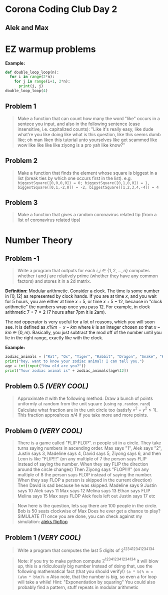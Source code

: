 # Corona Coding Club Day 2 
## Alek and Max

# EZ warmup problems

**Example:**
```python
def double_loop_loop(n):
  for i in range(2*n):
    for j in range(i+1, 2*n):
      print(i, j)
double_loop_loop(4)
```

## Problem 1
> Make a function that can count how many the word "like" occurs in a sentece you input, and also in the following sentence (case insensitive, i.e. capitalized counts):
> "Like it's really easy, like dude what're you like doing like what is this question, like this seems dumb like; oh man liken this tutorial unto yourselves like get scammed like wow like like like like ziyong is a pro yah like know?"

## Problem 2
> Make a function that finds the element whose square is biggest in a list (break ties by which one occurs first in the list). e.g. `biggestSquare([0,0,0,0]) = 0; biggestSquare([0,1,0,0]) = 1, biggestSquare([0,1,-2,0]) = -2, biggestSquare([1,2,3,4,-4]) = 4`

## Problem 3
> Make a function that gives a random coronavirus related tip (from a list of coronavirus related tips)


# Number Theory

## Problem -1
> Write a program that outputs for each $i, j \in \{1,2,\ldots, n\}$ computes whether $i$ and $j$ are relatively prime (whether they have any common factors) and stores it in a 2d matrix.

**Definition:**
Modular arithmetic.
Consider a clock. The time is some number in $[0,12]$ as represented by clock
hands. If you are at time $x$, and you wait for $5$ hours, you are either at
time $x+5$, or time $x+5-12$, because in "clock arithmetic" the numbers wrap once 
you pass $12$. For example, in clock arithmetic $7+7 = 2$ (7 hours after 7pm it is 2am).

The `mod` opperator is very useful for a lot of reasons, which you will soon see.
It is defined as $x \% m = x - km$ where $k$ is an integer chosen so that $x-km \in [0,m)$.
Basically, you just subtract the mod off of the number until you lie in the right range, exactly like with the clock.

**Example:**
```python
zodiac_animals = ["Rat", "Ox", "Tiger", "Rabbit", "Dragon", "Snake", "Horse", "Goat", "Monkey", "Rooster", "Dog", "Pig"]
print("hey, want to know your zodiac animal! I can tell you.")
age = int(input("How old are you?"))
print("Your zodiac animal is" + zodiac_animals[age%12])
```

## Problem 0.5 *(VERY COOL)*
> Approximate $\pi$ with the following method:
> Draw a bunch of points uniformly at random from the unit square  (using `np.random.rand`)
> Calculate what fraction are in the unit circle too (satisfy $x^2 + y^2 \le 1$). This fraction approahces $\pi/4$ if you take more and more points.


## Problem 0 *(VERY COOL)*
> There is a game called "FLIP FLOP". $n$ people sit in a circle. They take turns saying numbers in ascending order. 
> Max says "1", Alek says "2", Justin says 3, Madeline says 4, David says 5, Ziyong says 6, and then Leon is like "FLIP!!!"
> (on any multiple of $7$ the person says FLIP instead of saying the number. When they say FLIP the direction around the circle changes)
> Then Ziyong says "FLOP!!!!"
> (on any multiple of $8$ the person says FLOP instead of saying the number. When they say FLOP a person is skipped in the current direction)
> Then David is sad because he was skipped.
> Madeline says 9
> Justin says 10
> Alek says 11
> Max says 12
> Melina says 13
> Ethan says FLIP
> Melina says 15
> Max says FLOP
> Alek feels left out
> Justin says 17
> etc


> Now here is the question, lets say there are 100 people in the circle.
> Bob is 50 seats clockwise of Max
> Does he ever get a chance to play?
> SIMULATE IT!
> once you are done, you can check against my simulation: [aleks flipflop](http://flipflop.surge.sh/)


## Problem 1 *(VERY COOL)*

> Write a program that computes the last 5 digits of $2^{123412341234134}$

> Note: if you try to make python compute $2^{123412341234134}$ it will blow up, this is a ridiculously big number
> Instead of doing that, use the following mathematical fact (that you should verify!)  `(a * b)% m = (a%m * b%m)% m`
> Also note, that the number is big, so even a for loop will take a while!
> Hint: "Exponentiation by squaring"
> You could also probably find a pattern, stuff repeats in modular arithmetic




